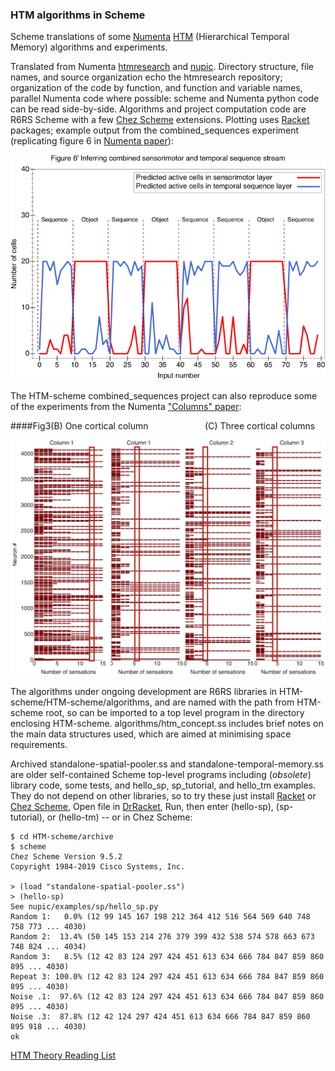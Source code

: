 ### HTM algorithms in Scheme

Scheme translations of some [Numenta](https://numenta.com) [HTM](https://numenta.org) (Hierarchical Temporal Memory) algorithms and experiments.

Translated from Numenta [htmresearch](https://github.com/numenta/htmresearch) and [nupic](https://github.com/numenta/nupic).
Directory structure, file names, and source organization echo the htmresearch repository; organization of the code by function, and function and variable names, parallel Numenta code where possible: scheme and Numenta python code can be read side-by-side. Algorithms and project computation code are R6RS Scheme with a few [Chez Scheme](https://github.com/cisco/ChezScheme) extensions. Plotting uses [Racket](http://racket-lang.org) packages; example output from the combined_sequences experiment (replicating figure 6 in [Numenta paper](http://dx.doi.org/10.1101/190678)):


![Figure 6](https://raw.githubusercontent.com/rogerturner/HTM-scheme/master/projects/combined_sequences/Figure%206.png)


The HTM-scheme combined_sequences project can also reproduce some of the experiments from the Numenta ["Columns" paper](http://dx.doi.org/10.3389/fncir.2017.00081):

####Fig3(B) One cortical column &nbsp;&nbsp;&nbsp;&nbsp;&nbsp;&nbsp;&nbsp;&nbsp;&nbsp;&nbsp;&nbsp;&nbsp;&nbsp;&nbsp;&nbsp;&nbsp;&nbsp;&nbsp;&nbsp;&nbsp;&nbsp; \(C) Three cortical columns


![Figure 3B/C](https://raw.githubusercontent.com/rogerturner/HTM-scheme/master/projects/combined_sequences/Figure%20H3b+c.png)


The algorithms under ongoing development are R6RS libraries in HTM-scheme/HTM-scheme/algorithms, and are named with the path from HTM-scheme root, so can be imported to a top level program in the directory enclosing HTM-scheme.
algorithms/htm_concept.ss includes brief notes on the main data structures used, which are aimed at minimising space requirements.

Archived standalone-spatial-pooler.ss and standalone-temporal-memory.ss are older self-contained Scheme top-level programs including (*obsolete*) library code, some tests, and hello_sp, sp_tutorial, and hello_tm examples. They do not depend on other libraries, so to try these just install [Racket](http://racket-lang.org) or [Chez Scheme](https://github.com/cisco/ChezScheme), Open file in [DrRacket](https://docs.racket-lang.org/drracket/interface-essentials.html), Run, then enter (hello-sp), (sp-tutorial), or (hello-tm) -- or in Chez Scheme:

    $ cd HTM-scheme/archive
    $ scheme
    Chez Scheme Version 9.5.2
    Copyright 1984-2019 Cisco Systems, Inc.

    > (load "standalone-spatial-pooler.ss")
    > (hello-sp)
    See nupic/examples/sp/hello_sp.py
    Random 1:   0.0% (12 99 145 167 198 212 364 412 516 564 569 640 748 758 773 ... 4030)
    Random 2:  13.4% (50 145 153 214 276 379 399 432 538 574 578 663 673 748 824 ... 4034)
    Random 3:   8.5% (12 42 83 124 297 424 451 613 634 666 784 847 859 860 895 ... 4030)
    Repeat 3: 100.0% (12 42 83 124 297 424 451 613 634 666 784 847 859 860 895 ... 4030)
    Noise .1:  97.6% (12 42 83 124 297 424 451 613 634 666 784 847 859 860 895 ... 4030)
    Noise .3:  87.8% (12 42 124 297 424 451 613 634 666 784 847 859 860 895 918 ... 4030)
    ok

[HTM Theory Reading List](https://github.com/rogerturner/HTM-scheme/wiki/HTM-Theory-Reading-List)
